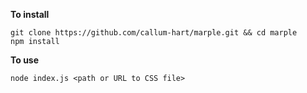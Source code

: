 **To install**

```
git clone https://github.com/callum-hart/marple.git && cd marple
npm install
```

**To use**

```
node index.js <path or URL to CSS file>
```